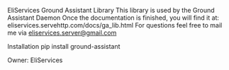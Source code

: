 EliServices Ground Assistant Library
  This library is used by the Ground Assistant Daemon
  Once the documentation is finished, you will find it at: eliservices.servehttp.com/docs/ga_lib.html
  For questions feel free to mail me via eliservices.server@gmail.com

Installation
  pip install ground-assistant

Owner:
  EliServices
